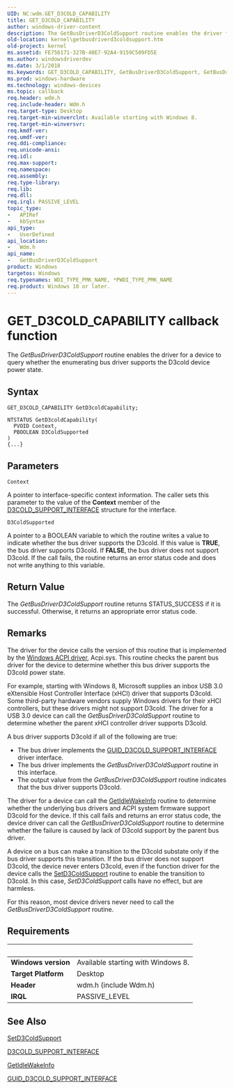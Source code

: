 ```yaml
---
UID: NC:wdm.GET_D3COLD_CAPABILITY
title: GET_D3COLD_CAPABILITY
author: windows-driver-content
description: The GetBusDriverD3ColdSupport routine enables the driver for a device to query whether the enumerating bus driver supports the D3cold device power state.
old-location: kernel\getbusdriverd3coldsupport.htm
old-project: kernel
ms.assetid: FE756171-327B-40E7-92A4-9159C509FD5E
ms.author: windowsdriverdev
ms.date: 3/1/2018
ms.keywords: GET_D3COLD_CAPABILITY, GetBusDriverD3ColdSupport, GetBusDriverD3ColdSupport routine [Kernel-Mode Driver Architecture], kernel.getbusdriverd3coldsupport, wdm/GetBusDriverD3ColdSupport
ms.prod: windows-hardware
ms.technology: windows-devices
ms.topic: callback
req.header: wdm.h
req.include-header: Wdm.h
req.target-type: Desktop
req.target-min-winverclnt: Available starting with Windows 8.
req.target-min-winversvr: 
req.kmdf-ver: 
req.umdf-ver: 
req.ddi-compliance: 
req.unicode-ansi: 
req.idl: 
req.max-support: 
req.namespace: 
req.assembly: 
req.type-library: 
req.lib: 
req.dll: 
req.irql: PASSIVE_LEVEL
topic_type:
-	APIRef
-	kbSyntax
api_type:
-	UserDefined
api_location:
-	Wdm.h
api_name:
-	GetBusDriverD3ColdSupport
product: Windows
targetos: Windows
req.typenames: WDI_TYPE_PMK_NAME, *PWDI_TYPE_PMK_NAME
req.product: Windows 10 or later.
---
```



# GET_D3COLD_CAPABILITY callback function
The <i>GetBusDriverD3ColdSupport</i> routine enables the driver for a device to query whether the enumerating bus driver supports the D3cold device power state.

## Syntax

```
GET_D3COLD_CAPABILITY GetD3coldCapability;

NTSTATUS GetD3coldCapability(
  PVOID Context,
  PBOOLEAN D3ColdSupported
)
{...}
```

## Parameters

`Context`

A pointer to interface-specific context information. The caller sets this parameter to the value of the <b>Context</b> member of the <a href="..\wdm\ns-wdm-_d3cold_support_interface.md">D3COLD_SUPPORT_INTERFACE</a> structure for the interface.

`D3ColdSupported`

A pointer to a BOOLEAN variable to which the routine writes a value to indicate whether the bus driver supports the D3cold. If this value is <b>TRUE</b>, the bus driver supports D3cold. If <b>FALSE</b>, the bus driver does not support D3cold. If the call fails, the routine returns an error status code and does not write anything to this variable.


## Return Value

The <i>GetBusDriverD3ColdSupport</i> routine returns STATUS_SUCCESS if it is successful. Otherwise, it returns an appropriate error status code.

## Remarks

The driver for the device calls the version of this routine that is implemented by the <a href="https://msdn.microsoft.com/38ca54e0-defe-48b2-ab00-a5f688c2eb01">Windows ACPI driver</a>, Acpi.sys. This routine checks the parent bus driver for the device to determine whether this bus driver supports the D3cold power state.

For example, starting with Windows 8, Microsoft supplies an inbox USB 3.0 eXtensible Host Controller Interface (xHCI) driver that supports D3cold. Some third-party hardware vendors supply Windows drivers for their xHCI controllers, but these drivers might not support D3cold. The driver for a USB 3.0 device can call the <i>GetBusDriverD3ColdSupport</i> routine to determine whether the parent xHCI controller driver supports D3cold.

A bus driver supports D3cold if all of the following are true:

<ul>
<li>The bus driver implements the <a href="https://msdn.microsoft.com/library/windows/hardware/hh967714">GUID_D3COLD_SUPPORT_INTERFACE</a> driver interface.</li>
<li>The bus driver implements the <i>GetBusDriverD3ColdSupport</i> routine in this interface.</li>
<li>The output value from the <i>GetBusDriverD3ColdSupport</i> routine indicates that the bus driver supports D3cold.</li>
</ul>
The driver for a device can call the <a href="..\wdm\nc-wdm-get_idle_wake_info.md">GetIdleWakeInfo</a> routine to determine whether the underlying bus drivers and ACPI system firmware support D3cold for the device. If this call fails and returns an error status code, the device driver can call the <i>GetBusDriverD3ColdSupport</i> routine to determine whether the failure is caused by lack of D3cold support by the parent bus driver.

A device on a bus can make a transition to the D3cold substate only if the bus driver supports this transition. If the bus driver does not support D3cold, the device never enters D3cold, even if the function driver for the device calls the <a href="..\wdm\nc-wdm-set_d3cold_support.md">SetD3ColdSupport</a> routine to enable the transition to D3cold. In this case, <i>SetD3ColdSupport</i> calls have no effect, but are harmless.

For this reason, most device drivers never need to call the <i>GetBusDriverD3ColdSupport</i> routine.

## Requirements
| &nbsp; | &nbsp; |
| ---- |:---- |
| **Windows version** | Available starting with Windows 8.  |
| **Target Platform** | Desktop |
| **Header** | wdm.h (include Wdm.h) |
| **IRQL** | PASSIVE_LEVEL |

## See Also

<a href="..\wdm\nc-wdm-set_d3cold_support.md">SetD3ColdSupport</a>



<a href="..\wdm\ns-wdm-_d3cold_support_interface.md">D3COLD_SUPPORT_INTERFACE</a>



<a href="..\wdm\nc-wdm-get_idle_wake_info.md">GetIdleWakeInfo</a>



<a href="https://msdn.microsoft.com/library/windows/hardware/hh967714">GUID_D3COLD_SUPPORT_INTERFACE</a>